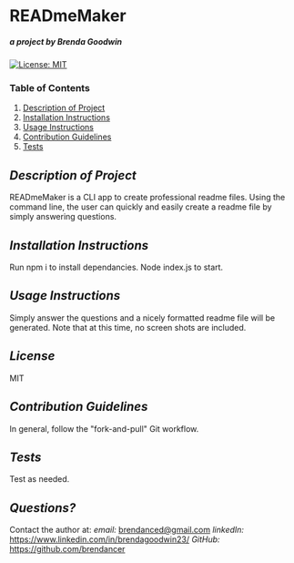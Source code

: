 # READmeMaker

##### _a project by_ Brenda Goodwin

[![License: MIT](https://img.shields.io/badge/License-MIT-yellow.svg)](https://opensource.org/licenses/MIT)

### Table of Contents

1. [Description of Project](#description)
2. [Installation Instructions](#installation)
3. [Usage Instructions](#usage)
4. [Contribution Guidelines](#contribution)
5. [Tests](#tests)

## _Description of Project_ <a name="description"></a>

READmeMaker is a CLI app to create professional readme files. Using the command line, the user can quickly and easily create a readme file by simply answering questions.

## _Installation Instructions_ <a name="installation"></a>

Run npm i to install dependancies. Node index.js to start.

## _Usage Instructions_ <a name="usage"></a>

Simply answer the questions and a nicely formatted readme file will be generated. Note that at this time, no screen shots are included.

## _License_

MIT

## _Contribution Guidelines_ <a name="contribution"></a>

In general, follow the "fork-and-pull" Git workflow.

## _Tests_ <a name="tests"></a>

Test as needed.

## _Questions?_

Contact the author at:
_email:_ brendanced@gmail.com
_linkedIn:_ https://www.linkedin.com/in/brendagoodwin23/
_GitHub:_ https://github.com/brendancer
